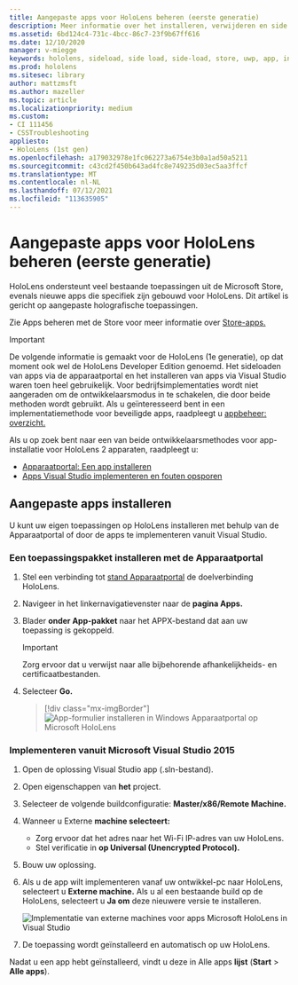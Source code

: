 ```yaml
---
title: Aangepaste apps voor HoloLens beheren (eerste generatie)
description: Meer informatie over het installeren, verwijderen en side loaden van aangepaste holographic-apps op HoloLens apparaten met behulp van de Apparaatportal en Visual Studio.
ms.assetid: 6bd124c4-731c-4bcc-86c7-23f9b67ff616
ms.date: 12/10/2020
manager: v-miegge
keywords: hololens, sideload, side load, side-load, store, uwp, app, install
ms.prod: hololens
ms.sitesec: library
author: mattzmsft
ms.author: mazeller
ms.topic: article
ms.localizationpriority: medium
ms.custom:
- CI 111456
- CSSTroubleshooting
appliesto:
- HoloLens (1st gen)
ms.openlocfilehash: a179032978e1fc062273a6754e3b0a1ad50a5211
ms.sourcegitcommit: c43cd2f450b643ad4fc8e749235d03ec5aa3ffcf
ms.translationtype: MT
ms.contentlocale: nl-NL
ms.lasthandoff: 07/12/2021
ms.locfileid: "113635905"
---
```

# <a name="manage-custom-apps-for-hololens-1st-gen"></a>Aangepaste apps voor HoloLens beheren (eerste generatie)

HoloLens ondersteunt veel bestaande toepassingen uit de Microsoft Store, evenals nieuwe apps die specifiek zijn gebouwd voor HoloLens. Dit artikel is gericht op aangepaste holografische toepassingen.  

Zie Apps beheren met de Store voor meer informatie over [Store-apps.](holographic-store-apps.md)

> [!IMPORTANT]
> De volgende informatie is gemaakt voor de HoloLens (1e generatie), op dat moment ook wel de HoloLens Developer Edition genoemd. Het sideloaden van apps via de apparaatportal en het installeren van apps via Visual Studio waren toen heel gebruikelijk. Voor bedrijfsimplementaties wordt niet aangeraden om de ontwikkelaarsmodus in te schakelen, die door beide methoden wordt gebruikt. Als u geïnteresseerd bent in een implementatiemethode voor beveiligde apps, raadpleegt u [appbeheer: overzicht.](app-deploy-overview.md)
>
> Als u op zoek bent naar een van beide ontwikkelaarsmethodes voor app-installatie voor HoloLens 2 apparaten, raadpleegt u:
>
> - [Apparaatportal: Een app installeren](/windows/mixed-reality/develop/platform-capabilities-and-apis/using-the-windows-device-portal#installing-an-app)
> - [Apps Visual Studio implementeren en fouten opsporen](/windows/mixed-reality/develop/platform-capabilities-and-apis/using-visual-studio)

## <a name="install-custom-apps"></a>Aangepaste apps installeren

U kunt uw eigen toepassingen op HoloLens installeren met behulp van de Apparaatportal of door de apps te implementeren vanuit Visual Studio.

### <a name="installing-an-application-package-with-the-device-portal"></a>Een toepassingspakket installeren met de Apparaatportal

1. Stel een verbinding tot [stand Apparaatportal](/windows/mixed-reality/using-the-windows-device-portal) de doelverbinding HoloLens.

1. Navigeer in het linkernavigatievenster naar de **pagina Apps.**

1. Blader **onder App-pakket** naar het APPX-bestand dat aan uw toepassing is gekoppeld.

   > [!IMPORTANT]
   > Zorg ervoor dat u verwijst naar alle bijbehorende afhankelijkheids- en certificaatbestanden.

1. Selecteer **Go.**

   > [!div class="mx-imgBorder"]
   > ![App-formulier installeren in Windows Apparaatportal op Microsoft HoloLens](images/deviceportal-appmanager.jpg)

### <a name="deploying-from-microsoft-visual-studio-2015"></a>Implementeren vanuit Microsoft Visual Studio 2015

1. Open de oplossing Visual Studio app (.sln-bestand).

1. Open eigenschappen van **het** project.

1. Selecteer de volgende buildconfiguratie: **Master/x86/Remote Machine.**

1. Wanneer u Externe **machine selecteert:**
   - Zorg ervoor dat het adres naar het Wi-Fi IP-adres van uw HoloLens.
   - Stel verificatie in **op Universal (Unencrypted Protocol).**
   
1. Bouw uw oplossing.

1. Als u de app wilt implementeren vanaf uw ontwikkel-pc naar HoloLens, selecteert u **Externe machine.** Als u al een bestaande build op de HoloLens, selecteert u **Ja om** deze nieuwere versie te installeren.  

   ![Implementatie van externe machines voor apps Microsoft HoloLens in Visual Studio](images/vs2015-remotedeployment.jpg)  
   
1. De toepassing wordt geïnstalleerd en automatisch op uw HoloLens.

Nadat u een app hebt geïnstalleerd, vindt u deze in Alle apps **lijst** (**Start**  >  **Alle apps**).
